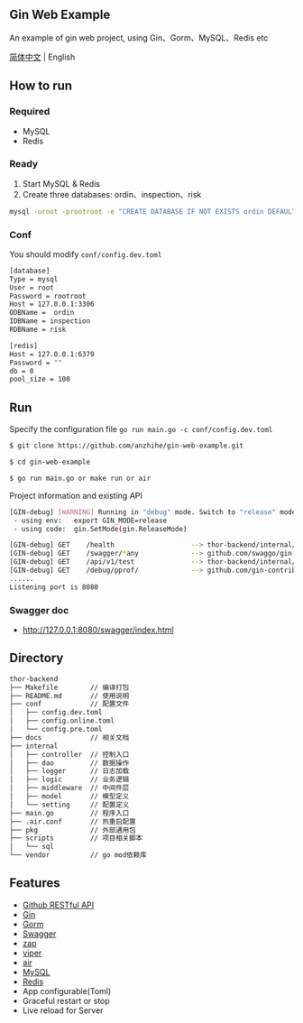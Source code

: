 ## Gin Web Example

An example of gin web project, using Gin、Gorm、MySQL、Redis etc

[简体中文](./README_ZH.md) | English

## How to run

### Required
- MySQL
- Redis

### Ready
1. Start MySQL & Redis
2. Create three databases: ordin、inspection、risk
```bash
mysql -uroot -prootroot -e "CREATE DATABASE IF NOT EXISTS ordin DEFAULT CHARACTER SET utf8mb4 COLLATE utf8mb4_general_ci;CREATE DATABASE IF NOT EXISTS inspection DEFAULT CHARACTER SET utf8mb4 COLLATE utf8mb4_general_ci;CREATE DATABASE IF NOT EXISTS risk DEFAULT CHARACTER SET utf8mb4 COLLATE utf8mb4_general_ci;"
```

### Conf
You should modify `conf/config.dev.toml`

```bash
[database]
Type = mysql
User = root
Password = rootroot
Host = 127.0.0.1:3306
ODBName =  ordin 
IDBName = inspection 
RDBName = risk

[redis]
Host = 127.0.0.1:6379
Password = ""
db = 0
pool_size = 100
```

## Run

Specify the configuration file `go run main.go -c conf/config.dev.toml`
```bash
$ git clone https://github.com/anzhihe/gin-web-example.git

$ cd gin-web-example

$ go run main.go or make run or air
```
Project information and existing API
```bash
[GIN-debug] [WARNING] Running in "debug" mode. Switch to "release" mode in production.
 - using env:	export GIN_MODE=release
 - using code:	gin.SetMode(gin.ReleaseMode)

[GIN-debug] GET    /health                   --> thor-backend/internal/controller.(*Server).health-fm (3 handlers)
[GIN-debug] GET    /swagger/*any             --> github.com/swaggo/gin-swagger.CustomWrapHandler.func1 (3 handlers)
[GIN-debug] GET    /api/v1/test              --> thor-backend/internal/controller.(*Server).GetServeTest-fm (3 handlers)
[GIN-debug] GET    /debug/pprof/             --> github.com/gin-contrib/pprof.pprofHandler.func1 (3 handlers)
......
Listening port is 8080
```

### Swagger doc

- http://127.0.0.1:8080/swagger/index.html

## Directory 

```bash
thor-backend
├── Makefile        // 编译打包
├── README.md       // 使用说明
├── conf            // 配置文件
│   ├── config.dev.toml
│   ├── config.online.toml
│   └── config.pre.toml
├── docs            // 相关文档
├── internal    
│   ├── controller  // 控制入口
│   ├── dao         // 数据操作
│   ├── logger      // 日志加载
│   ├── logic       // 业务逻辑
│   ├── middleware  // 中间件层
│   ├── model       // 模型定义
│   └── setting     // 配置定义
├── main.go         // 程序入口
├── .air.conf       // 热重启配置
├── pkg             // 外部通用包
├── scripts         // 项目相关脚本
│   └── sql
└── vendor          // go mod依赖库
```

## Features

- [Github RESTful API](https://docs.github.com/cn/rest)
- [Gin](https://github.com/gin-gonic/gin)
- [Gorm](https://gorm.io)
- [Swagger](https://github.com/swaggo/gin-swagger)
- [zap](https://github.com/uber-go/zap)
- [viper](https://github.com/spf13/viper)
- [air](https://github.com/cosmtrek/air)
- [MySQL](https://www.mysql.com/)
- [Redis](https://github.com/redis/redis)
- App configurable(Toml)
- Graceful restart or stop
- Live reload for Server
